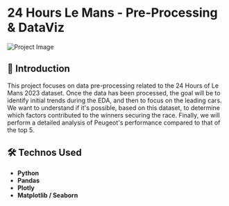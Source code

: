 # 24 Hours Le Mans - Pre-Processing & DataViz

![Project Image](https://api.lemans.org/media/cache/api_news_large/assets/fileuploads/64/6c/646c741a5eeed.jpg)

## 🚀 Introduction

This project focuses on data pre-processing related to the 24 Hours of Le Mans 2023 dataset. Once the data has been processed, the goal will be to identify initial trends during the EDA, and then to focus on the leading cars. We want to understand if it's possible, based on this dataset, to determine which factors contributed to the winners securing the race. Finally, we will perform a detailed analysis of Peugeot's performance compared to that of the top 5.

## 🛠️ Technos Used

- **Python**
- **Pandas**
- **Plotly**
- **Matplotlib / Seaborn**
